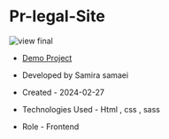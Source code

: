 # Pr-legal-Site

![view final](![view1](https://github.com/samirasamaei/Pr-legal-Site/assets/156536932/0bd22433-1fa5-4a41-8523-4e67440edab4))

- [Demo Project]( https://samirasamaei.github.io/Pr-legal-Site/)

- Developed by Samira samaei

- Created - 2024-02-27

- Technologies Used - Html , css , sass

- Role - Frontend
